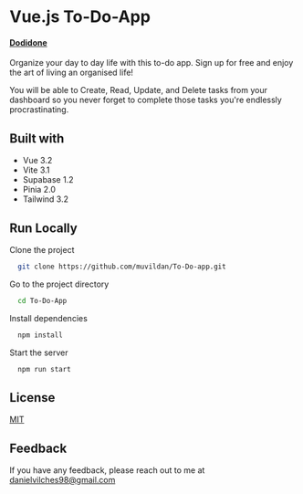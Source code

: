 # Vue.js To-Do-App

#### [Dodidone](https://dodidone.netlify.app/)

Organize your day to day life with this to-do app. Sign up for free and enjoy 
the art of living an organised life!

You will be able to Create, Read, Update, and Delete tasks from your dashboard so 
you never forget to complete those tasks you're endlessly procrastinating.

## Built with

- Vue 3.2
- Vite 3.1
- Supabase 1.2
- Pinia 2.0
- Tailwind 3.2

## Run Locally

Clone the project

```bash
  git clone https://github.com/muvildan/To-Do-app.git
```

Go to the project directory

```bash
  cd To-Do-App
```

Install dependencies

```bash
  npm install
```

Start the server

```bash
  npm run start
```

## License

[MIT](https://choosealicense.com/licenses/mit/)

## Feedback

If you have any feedback, please reach out to me at danielvilches98@gmail.com
